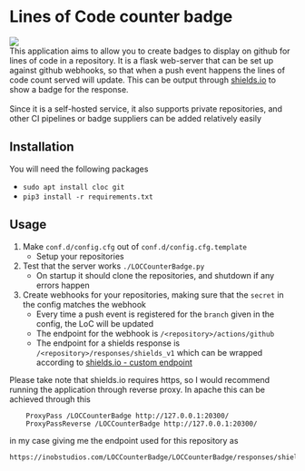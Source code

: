 # Lines of Code counter badge 
![](https://img.shields.io/endpoint?url=https://inobstudios.com/LOCCounterBadge/LOCCounterBadge/responses/shields_v1) <br>
This application aims to allow you to create badges to display on github for lines of code in a repository.
It is a flask web-server that can be set up against github webhooks, so that when a push event happens the lines of code count served will update. This can be output through [shields.io](https://shields.io/endpoint) to show a badge for the response.
<br><br>
Since it is a self-hosted service, it also supports private repositories, and other CI pipelines or badge suppliers can be added relatively easily
## Installation
You will need the following packages
*   `sudo apt install cloc git`
*   `pip3 install -r requirements.txt`
## Usage
1. Make `conf.d/config.cfg` out of `conf.d/config.cfg.template`
    * Setup your repositories
2. Test that the server works `./LOCCounterBadge.py`
    * On startup it should clone the repositories, and shutdown if any errors happen
3. Create webhooks for your repositories, making sure that the `secret` in the config matches the webhook
    * Every time a push event is registered for the `branch` given in the config, the LoC will be updated
    * The endpoint for the webhook is `/<repository>/actions/github`
    * The endpoint for a shields response is `/<repository>/responses/shields_v1` which can be wrapped according to [shields.io - custom endpoint](https://shields.io/endpoint)

Please take note that shields.io requires https, so I would recommend running the application through reverse proxy. In apache this can be achieved through this
```
    ProxyPass /LOCCounterBadge http://127.0.0.1:20300/
    ProxyPassReverse /LOCCounterBadge http://127.0.0.1:20300/
```
in my case giving me the endpoint used for this repository as
```
https://inobstudios.com/LOCCounterBadge/LOCCounterBadge/responses/shields_v1
```